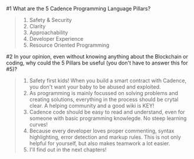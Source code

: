 #1 What are the 5 Cadence Programming Language Pillars?
> 1. Safety & Security
> 2. Clarity
> 3. Approachability
> 4. Developer Experience
> 5. Resource Oriented Programming

#2 In your opinion, even without knowing anything about the Blockchain or coding, why could the 5 Pillars be useful (you don't have to answer this for #5)?
> 1. Safety first kids! When you build a smart contract with Cadence, you don't want your baby to be abused and exploited.
> 2. As programming is mainly focussed on solving problems and creating solutions, everything in the process should be crytal clear. A helping community and a good wiki is KEY!
> 3. Cadence code should be easy to read and understand, even for someone with basic programming knowlegde. No steep learning curves!
> 4. Because every developer loves proper commenting, syntax highlighting, error detection and markup rules. This is not only helpful for yourself, but also makes teamwork a lot easier.
> 5. I'll find out in the next chapters!
